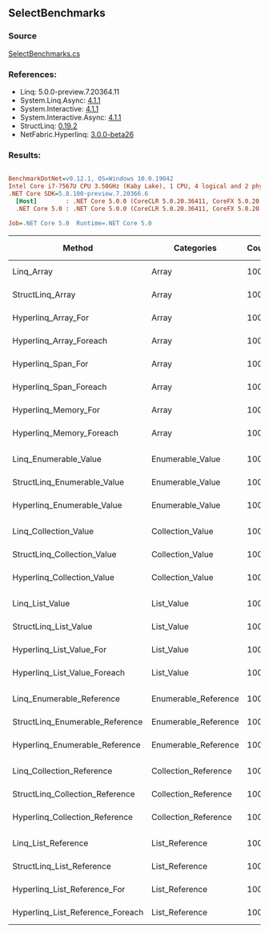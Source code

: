 ﻿## SelectBenchmarks

### Source
[SelectBenchmarks.cs](../NetFabric.Hyperlinq.Benchmarks/Benchmarks/SelectBenchmarks.cs)

### References:
- Linq: 5.0.0-preview.7.20364.11
- System.Linq.Async: [4.1.1](https://www.nuget.org/packages/System.Linq.Async/4.1.1)
- System.Interactive: [4.1.1](https://www.nuget.org/packages/System.Interactive/4.1.1)
- System.Interactive.Async: [4.1.1](https://www.nuget.org/packages/System.Interactive.Async/4.1.1)
- StructLinq: [0.19.2](https://www.nuget.org/packages/StructLinq/0.19.2)
- NetFabric.Hyperlinq: [3.0.0-beta26](https://www.nuget.org/packages/NetFabric.Hyperlinq/3.0.0-beta26)

### Results:
``` ini

BenchmarkDotNet=v0.12.1, OS=Windows 10.0.19042
Intel Core i7-7567U CPU 3.50GHz (Kaby Lake), 1 CPU, 4 logical and 2 physical cores
.NET Core SDK=5.0.100-preview.7.20366.6
  [Host]        : .NET Core 5.0.0 (CoreCLR 5.0.20.36411, CoreFX 5.0.20.36411), X64 RyuJIT
  .NET Core 5.0 : .NET Core 5.0.0 (CoreCLR 5.0.20.36411, CoreFX 5.0.20.36411), X64 RyuJIT

Job=.NET Core 5.0  Runtime=.NET Core 5.0  

```
|                           Method |           Categories | Count |       Mean |    Error |   StdDev | Ratio |  Gen 0 | Gen 1 | Gen 2 | Allocated |
|--------------------------------- |--------------------- |------ |-----------:|---------:|---------:|------:|-------:|------:|------:|----------:|
|                       Linq_Array |                Array |   100 |   694.7 ns |  3.55 ns |  2.96 ns |  1.00 | 0.0229 |     - |     - |      48 B |
|                 StructLinq_Array |                Array |   100 |   252.4 ns |  2.83 ns |  2.36 ns |  0.36 |      - |     - |     - |         - |
|              Hyperlinq_Array_For |                Array |   100 |   281.0 ns |  3.13 ns |  2.77 ns |  0.40 |      - |     - |     - |         - |
|          Hyperlinq_Array_Foreach |                Array |   100 |   321.7 ns |  2.82 ns |  2.64 ns |  0.46 |      - |     - |     - |         - |
|               Hyperlinq_Span_For |                Array |   100 |   280.9 ns |  2.39 ns |  2.12 ns |  0.40 |      - |     - |     - |         - |
|           Hyperlinq_Span_Foreach |                Array |   100 |   310.3 ns |  2.92 ns |  2.44 ns |  0.45 |      - |     - |     - |         - |
|             Hyperlinq_Memory_For |                Array |   100 |   486.4 ns |  5.00 ns |  4.68 ns |  0.70 |      - |     - |     - |         - |
|         Hyperlinq_Memory_Foreach |                Array |   100 |   312.8 ns |  2.52 ns |  2.36 ns |  0.45 |      - |     - |     - |         - |
|                                  |                      |       |            |          |          |       |        |       |       |           |
|            Linq_Enumerable_Value |     Enumerable_Value |   100 | 1,239.1 ns |  4.18 ns |  3.26 ns |  1.00 | 0.0420 |     - |     - |      88 B |
|      StructLinq_Enumerable_Value |     Enumerable_Value |   100 |   795.0 ns |  4.82 ns |  4.27 ns |  0.64 | 0.0153 |     - |     - |      32 B |
|       Hyperlinq_Enumerable_Value |     Enumerable_Value |   100 |   396.1 ns |  1.47 ns |  1.31 ns |  0.32 |      - |     - |     - |         - |
|                                  |                      |       |            |          |          |       |        |       |       |           |
|            Linq_Collection_Value |     Collection_Value |   100 | 1,228.2 ns |  6.84 ns |  6.06 ns |  1.00 | 0.0420 |     - |     - |      88 B |
|      StructLinq_Collection_Value |     Collection_Value |   100 |   792.5 ns |  7.22 ns |  6.75 ns |  0.65 | 0.0153 |     - |     - |      32 B |
|       Hyperlinq_Collection_Value |     Collection_Value |   100 |   369.3 ns |  2.73 ns |  2.42 ns |  0.30 |      - |     - |     - |         - |
|                                  |                      |       |            |          |          |       |        |       |       |           |
|                  Linq_List_Value |           List_Value |   100 | 1,249.9 ns |  9.66 ns |  8.56 ns |  1.00 | 0.0420 |     - |     - |      88 B |
|            StructLinq_List_Value |           List_Value |   100 |   791.7 ns |  6.10 ns |  5.71 ns |  0.63 | 0.0153 |     - |     - |      32 B |
|         Hyperlinq_List_Value_For |           List_Value |   100 |   521.8 ns |  2.03 ns |  1.90 ns |  0.42 |      - |     - |     - |         - |
|     Hyperlinq_List_Value_Foreach |           List_Value |   100 |   517.9 ns |  2.36 ns |  2.09 ns |  0.41 |      - |     - |     - |         - |
|                                  |                      |       |            |          |          |       |        |       |       |           |
|        Linq_Enumerable_Reference | Enumerable_Reference |   100 |   937.2 ns |  6.02 ns |  5.03 ns |  1.00 | 0.0420 |     - |     - |      88 B |
|  StructLinq_Enumerable_Reference | Enumerable_Reference |   100 |   644.1 ns |  3.57 ns |  3.17 ns |  0.69 | 0.0153 |     - |     - |      32 B |
|   Hyperlinq_Enumerable_Reference | Enumerable_Reference |   100 |   660.3 ns |  2.80 ns |  2.62 ns |  0.71 | 0.0153 |     - |     - |      32 B |
|                                  |                      |       |            |          |          |       |        |       |       |           |
|        Linq_Collection_Reference | Collection_Reference |   100 |   945.4 ns |  5.16 ns |  4.58 ns |  1.00 | 0.0420 |     - |     - |      88 B |
|  StructLinq_Collection_Reference | Collection_Reference |   100 |   660.0 ns | 13.21 ns | 11.71 ns |  0.70 | 0.0153 |     - |     - |      32 B |
|   Hyperlinq_Collection_Reference | Collection_Reference |   100 |   692.6 ns |  2.71 ns |  2.54 ns |  0.73 | 0.0153 |     - |     - |      32 B |
|                                  |                      |       |            |          |          |       |        |       |       |           |
|              Linq_List_Reference |       List_Reference |   100 |   955.8 ns |  8.22 ns |  6.86 ns |  1.00 | 0.0420 |     - |     - |      88 B |
|        StructLinq_List_Reference |       List_Reference |   100 |   602.3 ns |  5.19 ns |  4.60 ns |  0.63 | 0.0153 |     - |     - |      32 B |
|     Hyperlinq_List_Reference_For |       List_Reference |   100 |   568.9 ns |  3.24 ns |  2.87 ns |  0.60 |      - |     - |     - |         - |
| Hyperlinq_List_Reference_Foreach |       List_Reference |   100 |   497.7 ns |  6.54 ns |  6.12 ns |  0.52 |      - |     - |     - |         - |

